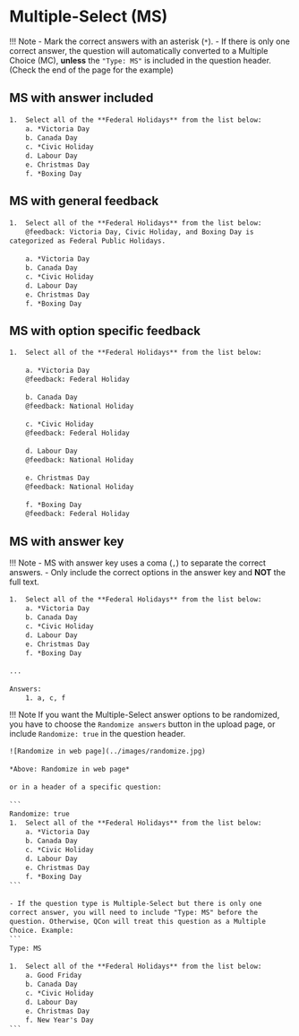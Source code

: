 # Multiple-Select (MS)

!!! Note
    - Mark the correct answers with an asterisk (`*`).
    - If there is only one correct answer, the question will automatically converted to a Multiple Choice (MC), **unless** the `"Type: MS"` is included in the question header. (Check the end of the page for the example)


## MS with answer included

```
1.	Select all of the **Federal Holidays** from the list below:
    a. *Victoria Day
    b. Canada Day
    c. *Civic Holiday
    d. Labour Day
    e. Christmas Day
    f. *Boxing Day
```

## MS with general feedback

```
1.	Select all of the **Federal Holidays** from the list below:
    @feedback: Victoria Day, Civic Holiday, and Boxing Day is categorized as Federal Public Holidays.

    a. *Victoria Day
    b. Canada Day
    c. *Civic Holiday
    d. Labour Day
    e. Christmas Day
    f. *Boxing Day
```

## MS with option specific feedback

```
1.	Select all of the **Federal Holidays** from the list below:

    a. *Victoria Day
    @feedback: Federal Holiday

    b. Canada Day
    @feedback: National Holiday

    c. *Civic Holiday
    @feedback: Federal Holiday

    d. Labour Day
    @feedback: National Holiday

    e. Christmas Day
    @feedback: National Holiday

    f. *Boxing Day
    @feedback: Federal Holiday
```

## MS with answer key

!!! Note
    - MS with answer key uses a coma (`,`) to separate the correct answers.
    - Only include the correct options in the answer key and **NOT** the full text.

```
1.	Select all of the **Federal Holidays** from the list below:
    a. *Victoria Day
    b. Canada Day
    c. *Civic Holiday
    d. Labour Day
    e. Christmas Day
    f. *Boxing Day

...

Answers:
    1. a, c, f
```

!!! Note
    If you want the Multiple-Select answer options to be randomized, you have to choose the `Randomize answers` button in the upload page, or include `Randomize: true` in the question header.

    ![Randomize in web page](../images/randomize.jpg)

    *Above: Randomize in web page*

    or in a header of a specific question:

    ```
    Randomize: true
    1.	Select all of the **Federal Holidays** from the list below:
        a. *Victoria Day
        b. Canada Day
        c. *Civic Holiday
        d. Labour Day
        e. Christmas Day
        f. *Boxing Day
    ```

    - If the question type is Multiple-Select but there is only one correct answer, you will need to include "Type: MS" before the question. Otherwise, QCon will treat this question as a Multiple Choice. Example:
    ```
    Type: MS
    
    1.	Select all of the **Federal Holidays** from the list below:
        a. Good Friday
        b. Canada Day
        c. *Civic Holiday
        d. Labour Day
        e. Christmas Day
        f. New Year's Day
    ```
